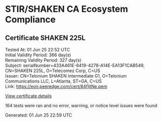 # STIR/SHAKEN CA Ecosystem Compliance

## Certificate SHAKEN 225L

Tested At: 01 Jun 25 22:52 UTC\
Initial Validity Period: 366 day(s)\
Remaining Validity Period: 327 day(s)\
Subject: serialNumber=433A461E-6419-4278-A14E-EA13F1CAB549, CN=SHAKEN 225L, O=Telecomez Corp, C=US\
Issuer: CN=Telonium SHAKEN Intermediate G1, O=Telonium Communications LLC, L=Atlanta, ST=GA, C=US\
Link: https://eon.peeredge.com/cert/84fIjtNe.pem

[View certificate details](https://x509.io/?cert=MIIDIzCCAsmgAwIBAgIQI9EQIgZSGBsaAoUMDrlMwTAKBggqhkjOPQQDAjB8MQswCQYDVQQGEwJVUzELMAkGA1UECAwCR0ExEDAOBgNVBAcMB0F0bGFudGExJDAiBgNVBAoMG1RlbG9uaXVtIENvbW11bmljYXRpb25zIExMQzEoMCYGA1UEAwwfVGVsb25pdW0gU0hBS0VOIEludGVybWVkaWF0ZSBHMTAeFw0yNTA0MjQxOTE5MDlaFw0yNjA0MjQxOTIwMDlaMGsxCzAJBgNVBAYTAlVTMRcwFQYDVQQKEw5UZWxlY29tZXogQ29ycDEUMBIGA1UEAxMLU0hBS0VOIDIyNUwxLTArBgNVBAUTJDQzM0E0NjFFLTY0MTktNDI3OC1BMTRFLUVBMTNGMUNBQjU0OTBZMBMGByqGSM49AgEGCCqGSM49AwEHA0IABIz1ddyuZ2OJzda2gEH8cl5pRz9o%2FX5P4bRv2Okds9%2F8N3%2B4dcPEDu%2F5Y6uBYf66aimFiIp%2B2PvLg6koiDVr9W%2BjggE8MIIBODAOBgNVHQ8BAf8EBAMCB4AwDAYDVR0TAQH%2FBAIwADAdBgNVHQ4EFgQU8Z9TzRYpp08OmnkO9CXH6UxbugQwHwYDVR0jBBgwFoAUqiS7%2FxR1QHkth2%2FoDUF3yrvNiLAwFwYDVR0gBBAwDjAMBgpghkgBhv8JAQEEMIGmBgNVHR8EgZ4wgZswgZigOqA4hjZodHRwczovL2F1dGhlbnRpY2F0ZS1hcGkuaWNvbmVjdGl2LmNvbS9kb3dubG9hZC92MS9jcmyiWqRYMFYxFDASBgNVBAcTC0JyaWRnZXdhdGVyMQswCQYDVQQIEwJOSjETMBEGA1UEAxMKU1RJLVBBIENSTDELMAkGA1UEBhMCVVMxDzANBgNVBAoTBlNUSS1QQTAWBggrBgEFBQcBGgQKMAigBhYEMjI1TDAKBggqhkjOPQQDAgNIADBFAiEApD3EgqWuWf%2BS86MhcZMo%2FB8B94tFBDDuO4X%2FpBrVHJkCIDk8SvtZTn9HXL3p8HnsdDvfM2djeJhM1qp8IX7XfVGT)

164 tests were ran and no error, warning, or notice level issues were found


Generated: 01 Jun 25 22:59 UTC